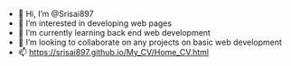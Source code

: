- 👋 Hi, I’m @Srisai897
- 👀 I’m interested in developing web pages
- 🌱 I’m currently learning back end web development
- 💞️ I’m looking to collaborate on any projects on basic web development
- 📫 https://srisai897.github.io/My_CV/Home_CV.html

<!---
Srisai897/Srisai897 is a ✨ special ✨ repository because its `README.md` (this file) appears on your GitHub profile.
You can click the Preview link to take a look at your changes.
--->
